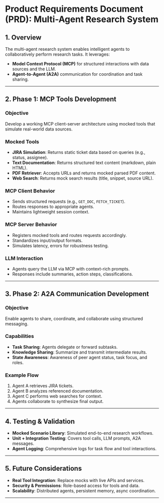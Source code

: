 # Product Requirements Document (PRD): Multi-Agent Research System

## 1. Overview

The multi-agent research system enables intelligent agents to collaboratively perform research tasks. It leverages:

- **Model Context Protocol (MCP)** for structured interactions with data sources and the LLM.
- **Agent-to-Agent (A2A)** communication for coordination and task sharing.

---

## 2. Phase 1: MCP Tools Development

### Objective
Develop a working MCP client-server architecture using mocked tools that simulate real-world data sources.

### Mocked Tools

- **JIRA Simulation**: Returns static ticket data based on queries (e.g., status, assignee).
- **Text Documentation**: Returns structured text content (markdown, plain HTML).
- **PDF Retriever**: Accepts URLs and returns mocked parsed PDF content.
- **Web Search**: Returns mock search results (title, snippet, source URL).

### MCP Client Behavior

- Sends structured requests (e.g., `GET_DOC`, `FETCH_TICKET`).
- Routes responses to appropriate agents.
- Maintains lightweight session context.

### MCP Server Behavior

- Registers mocked tools and routes requests accordingly.
- Standardizes input/output formats.
- Simulates latency, errors for robustness testing.

### LLM Interaction

- Agents query the LLM via MCP with context-rich prompts.
- Responses include summaries, action steps, classifications.

---

## 3. Phase 2: A2A Communication Development

### Objective
Enable agents to share, coordinate, and collaborate using structured messaging.

### Capabilities

- **Task Sharing**: Agents delegate or forward subtasks.
- **Knowledge Sharing**: Summarize and transmit intermediate results.
- **State Awareness**: Awareness of peer agent status, task focus, and roles.

### Example Flow

1. Agent A retrieves JIRA tickets.
2. Agent B analyzes referenced documentation.
3. Agent C performs web searches for context.
4. Agents collaborate to synthesize final output.

---

## 4. Testing & Validation

- **Mocked Scenario Library**: Simulated end-to-end research workflows.
- **Unit + Integration Testing**: Covers tool calls, LLM prompts, A2A messages.
- **Agent Logging**: Comprehensive logs for task flow and tool interactions.

---

## 5. Future Considerations

- **Real Tool Integration**: Replace mocks with live APIs and services.
- **Security & Permissions**: Role-based access for tools and data.
- **Scalability**: Distributed agents, persistent memory, async coordination.

---